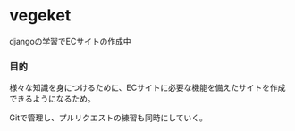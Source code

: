 # vegeket

djangoの学習でECサイトの作成中
### 目的
様々な知識を身につけるために、ECサイトに必要な機能を備えたサイトを作成できるようになるため。

Gitで管理し、プルリクエストの練習も同時にしていく。
